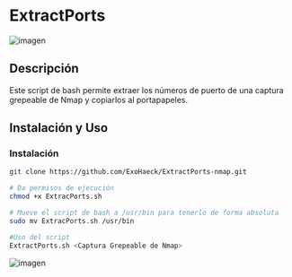 # ExtractPorts

![imagen](https://github.com/ExoHaeck/ExtractPorts-nmap/assets/144633680/7ad32f2f-281e-4579-a283-47325c8fbc14)

## Descripción
Este script de bash permite extraer los números de puerto de una captura grepeable de Nmap y copiarlos al portapapeles.

## Instalación y Uso

### Instalación

```bash
git clone https://github.com/ExoHaeck/ExtractPorts-nmap.git

# Da permisos de ejecución
chmod +x ExtracPorts.sh

# Mueve el script de bash a /usr/bin para tenerlo de forma absoluta
sudo mv ExtracPorts.sh /usr/bin

#Uso del script
ExtractPorts.sh <Captura Grepeable de Nmap>

```
![imagen](https://github.com/ExoHaeck/ExtractPorts-nmap/assets/144633680/58b90bf3-3c29-4f1b-94df-1d590fb26f18)
